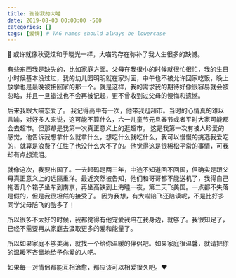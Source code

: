 ```yaml
---
title: 谢谢我的大喵
date: 2019-08-03 00:00:00 -500
categories: []
tags: [爱情] # TAG names should always be lowercase
---
```


🌙 或许就像秋瓷炫和于晓光一样，大喵的存在弥补了我人生很多的缺憾。

有些东西我是缺失的，比如家庭方面。父母在我很小的时候就很忙很忙，我的生日小时候基本没过过，我的幼儿园明明就在家对面，中午也不被允许回家吃饭，晚上放学也是最晚被接回家的那一个。就是这样，我的需求我的期待好像很容易就会被忽略，并且一旦错过也不会再被记起，更不曾收到过父母的懊悔和遗憾。

后来我跟大喵恋爱了。
我记得高中有一次，他带我逛超市。当时的心情真的难以言喻，对好多人来说，这可能不算什么，六一儿童节元旦春节或者平时大家可能都会去超市。但那却是我第一次真正意义上的逛超市。
这是我第一次有被人珍爱的感觉，他告诉我想拿什么就拿什么，想吃什么就吃什么，我可以慢慢的挑选我爱吃的，就算是浪费了任性了也没什么大不了的。他觉得这是很稀松平常的事情，可我却有点想流泪。

就像这次，我要出国了。一去起码是两三年，中途不知道回不回国，但确实是跟父母真正意义上的远隔重洋。最近突然被告知，他们和哥哥都不能送机了，我得自己拖着几个箱子坐车到南京，再坐高铁到上海睡一夜，第二天飞美国。一点都不失落是假的，但是我很坦然的接受了。
因为我想，有大喵陪飞还陪读呢，不是比好多同学父母陪飞的酷多了！

所以很多不太好的时候，我都觉得有他宠爱我陪在我身边，就够了。我很知足了，已经不需要再从家庭去汲取更多的爱和能量了。

所以如果家庭不够美满，就找一个给你温暖的伴侣吧。如果家庭很温馨，就请把你的温暖不吝啬地给予你爱的人吧。

如果每一对情侣都能互相治愈，那应该可以相爱很久吧。❤️
